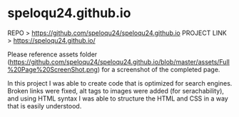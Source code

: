 # speloqu24.github.io

REPO > https://github.com/speloqu24/speloqu24.github.io
PROJECT LINK > https://speloqu24.github.io/

Please reference assets folder (https://github.com/speloqu24/speloqu24.github.io/blob/master/assets/Full%20Page%20ScreenShot.png) for a screenshot of the completed page.

In this project I was able to create code that is optimized for search engines. Broken links were fixed, alt tags to images were added (for serachability), and using HTML syntax I was able to structure the HTML and CSS in a way that is easily understood.

